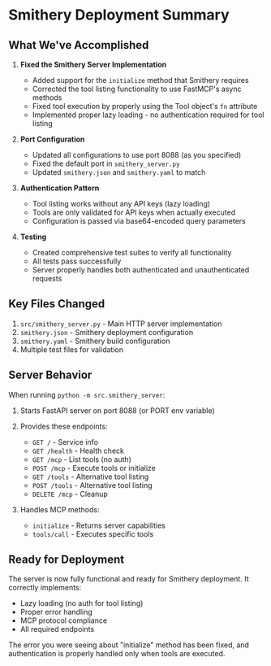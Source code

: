 # Smithery Deployment Summary

## What We've Accomplished

1. **Fixed the Smithery Server Implementation**
   - Added support for the `initialize` method that Smithery requires
   - Corrected the tool listing functionality to use FastMCP's async methods
   - Fixed tool execution by properly using the Tool object's `fn` attribute
   - Implemented proper lazy loading - no authentication required for tool listing

2. **Port Configuration**
   - Updated all configurations to use port 8088 (as you specified)
   - Fixed the default port in `smithery_server.py`
   - Updated `smithery.json` and `smithery.yaml` to match

3. **Authentication Pattern**
   - Tool listing works without any API keys (lazy loading)
   - Tools are only validated for API keys when actually executed
   - Configuration is passed via base64-encoded query parameters

4. **Testing**
   - Created comprehensive test suites to verify all functionality
   - All tests pass successfully
   - Server properly handles both authenticated and unauthenticated requests

## Key Files Changed

1. `src/smithery_server.py` - Main HTTP server implementation
2. `smithery.json` - Smithery deployment configuration  
3. `smithery.yaml` - Smithery build configuration
4. Multiple test files for validation

## Server Behavior

When running `python -m src.smithery_server`:

1. Starts FastAPI server on port 8088 (or PORT env variable)
2. Provides these endpoints:
   - `GET /` - Service info
   - `GET /health` - Health check
   - `GET /mcp` - List tools (no auth)
   - `POST /mcp` - Execute tools or initialize
   - `GET /tools` - Alternative tool listing
   - `POST /tools` - Alternative tool listing
   - `DELETE /mcp` - Cleanup

3. Handles MCP methods:
   - `initialize` - Returns server capabilities
   - `tools/call` - Executes specific tools

## Ready for Deployment

The server is now fully functional and ready for Smithery deployment. It correctly implements:
- Lazy loading (no auth for tool listing)
- Proper error handling
- MCP protocol compliance
- All required endpoints

The error you were seeing about "initialize" method has been fixed, and authentication is properly handled only when tools are executed.
